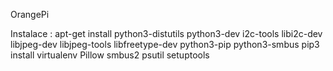 OrangePi


Instalace :
apt-get install python3-distutils python3-dev i2c-tools libi2c-dev libjpeg-dev libjpeg-tools libfreetype-dev python3-pip python3-smbus
pip3 install virtualenv Pillow smbus2 psutil setuptools
